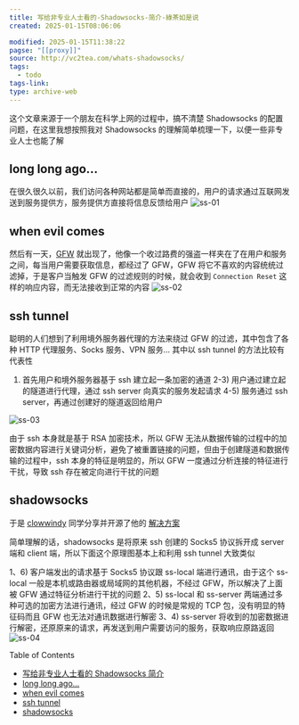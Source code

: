 ```yaml
---
title: 写给非专业人士看的-Shadowsocks-简介-綠茶如是说
created: 2025-01-15T08:06:06

modified: 2025-01-15T11:38:22
pagse: "[[proxy]]"
source: http://vc2tea.com/whats-shadowsocks/
tags:
  - todo
tags-link: 
type: archive-web
---
```


这个文章来源于一个朋友在科学上网的过程中，搞不清楚 Shadowsocks 的配置问题，在这里我想按照我对 Shadowsocks 的理解简单梳理一下，以便一些非专业人士也能了解

## long long ago…

在很久很久以前，我们访问各种网站都是简单而直接的，用户的请求通过互联网发送到服务提供方，服务提供方直接将信息反馈给用户 ![ss-01](http://vc2tea.com/public/upload/whats-shadowsocks-01.png)

## when evil comes

然后有一天，[GFW](https://zh.wikipedia.org/wiki/%E9%87%91%E7%9B%BE%E5%B7%A5%E7%A8%8B) 就出现了，他像一个收过路费的强盗一样夹在了在用户和服务之间，每当用户需要获取信息，都经过了 GFW，GFW 将它不喜欢的内容统统过滤掉，于是客户当触发 GFW 的过滤规则的时候，就会收到 `Connection Reset` 这样的响应内容，而无法接收到正常的内容 ![ss-02](http://vc2tea.com/public/upload/whats-shadowsocks-02.png)

## ssh tunnel

聪明的人们想到了利用境外服务器代理的方法来绕过 GFW 的过滤，其中包含了各种 HTTP 代理服务、Socks 服务、VPN 服务… 其中以 ssh tunnel 的方法比较有代表性

1) 首先用户和境外服务器基于 ssh 建立起一条加密的通道 2-3) 用户通过建立起的隧道进行代理，通过 ssh server 向真实的服务发起请求 4-5) 服务通过 ssh server，再通过创建好的隧道返回给用户

![ss-03](http://vc2tea.com/public/upload/whats-shadowsocks-03.png)

由于 ssh 本身就是基于 RSA 加密技术，所以 GFW 无法从数据传输的过程中的加密数据内容进行关键词分析，避免了被重置链接的问题，但由于创建隧道和数据传输的过程中，ssh 本身的特征是明显的，所以 GFW 一度通过分析连接的特征进行干扰，导致 ssh 存在被定向进行干扰的问题

## shadowsocks

于是 [clowwindy](https://github.com/clowwindy/shadowsocks) 同学分享并开源了他的 [解决方案](https://www.v2ex.com/t/32777)

简单理解的话，shadowsocks 是将原来 ssh 创建的 Socks5 协议拆开成 server 端和 client 端，所以下面这个原理图基本上和利用 ssh tunnel 大致类似

1、6) 客户端发出的请求基于 Socks5 协议跟 ss-local 端进行通讯，由于这个 ss-local 一般是本机或路由器或局域网的其他机器，不经过 GFW，所以解决了上面被 GFW 通过特征分析进行干扰的问题 2、5) ss-local 和 ss-server 两端通过多种可选的加密方法进行通讯，经过 GFW 的时候是常规的 TCP 包，没有明显的特征码而且 GFW 也无法对通讯数据进行解密 3、4) ss-server 将收到的加密数据进行解密，还原原来的请求，再发送到用户需要访问的服务，获取响应原路返回 ![ss-04](http://vc2tea.com/public/upload/whats-shadowsocks-04.png)

Table of Contents

- [写给非专业人士看的 Shadowsocks 简介](http://vc2tea.com/whats-shadowsocks/#post__title)
- [long long ago…](http://vc2tea.com/whats-shadowsocks/#dejch)
- [when evil comes](http://vc2tea.com/whats-shadowsocks/#ykfpu)
- [ssh tunnel](http://vc2tea.com/whats-shadowsocks/#ycgmn)
- [shadowsocks](http://vc2tea.com/whats-shadowsocks/#xgrkt)
